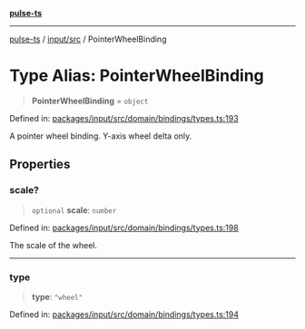[**pulse-ts**](../../../README.md)

***

[pulse-ts](../../../README.md) / [input/src](../README.md) / PointerWheelBinding

# Type Alias: PointerWheelBinding

> **PointerWheelBinding** = `object`

Defined in: [packages/input/src/domain/bindings/types.ts:193](https://github.com/jlehett/pulse-ts/blob/b287bc18de1bbb78a8cc43f602a646e458610bc3/packages/input/src/domain/bindings/types.ts#L193)

A pointer wheel binding. Y-axis wheel delta only.

## Properties

### scale?

> `optional` **scale**: `number`

Defined in: [packages/input/src/domain/bindings/types.ts:198](https://github.com/jlehett/pulse-ts/blob/b287bc18de1bbb78a8cc43f602a646e458610bc3/packages/input/src/domain/bindings/types.ts#L198)

The scale of the wheel.

***

### type

> **type**: `"wheel"`

Defined in: [packages/input/src/domain/bindings/types.ts:194](https://github.com/jlehett/pulse-ts/blob/b287bc18de1bbb78a8cc43f602a646e458610bc3/packages/input/src/domain/bindings/types.ts#L194)
